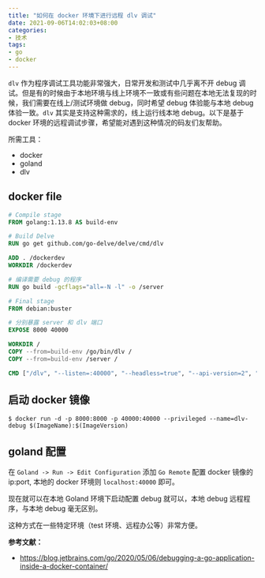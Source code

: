```yaml
---
title: "如何在 docker 环境下进行远程 dlv 调试"
date: 2021-09-06T14:02:03+08:00
categories:
- 技术
tags:
- go
- docker
---
```


`dlv` 作为程序调试工具功能非常强大，日常开发和测试中几乎离不开 debug 调试。但是有的时候由于本地环境与线上环境不一致或有些问题在本地无法复现的时候，我们需要在线上/测试环境做 debug，同时希望 debug 体验能与本地 debug 体验一致。`dlv` 其实是支持这种需求的，线上运行线本地 debug。以下是基于 docker 环境的远程调试步骤，希望能对遇到这种情况的码友们友帮助。

所需工具：
- docker
- goland
- dlv

## docker file

```dockerfile
# Compile stage
FROM golang:1.13.8 AS build-env

# Build Delve
RUN go get github.com/go-delve/delve/cmd/dlv

ADD . /dockerdev
WORKDIR /dockerdev

# 编译需要 debug 的程序
RUN go build -gcflags="all=-N -l" -o /server

# Final stage
FROM debian:buster

# 分别暴露 server 和 dlv 端口
EXPOSE 8000 40000

WORKDIR /
COPY --from=build-env /go/bin/dlv /
COPY --from=build-env /server /

CMD ["/dlv", "--listen=:40000", "--headless=true", "--api-version=2", "--accept-multiclient", "exec", "/server"]
```

## 启动 docker 镜像

```shell
$ docker run -d -p 8000:8000 -p 40000:40000 --privileged --name=dlv-debug $(ImageName):$(ImageVersion)
```

## goland 配置

在 `Goland -> Run -> Edit Configuration` 添加 `Go Remote` 配置 docker 镜像的 ip:port, 本地的 docker 环境则 `localhost:40000` 即可。

现在就可以在本地 Goland 环境下启动配置 debug 就可以，本地 debug 远程程序，与本地 debug 毫无区别。

这种方式在一些特定环境（test 环境、远程办公等）非常方便。

**参考文献：**
- https://blog.jetbrains.com/go/2020/05/06/debugging-a-go-application-inside-a-docker-container/
